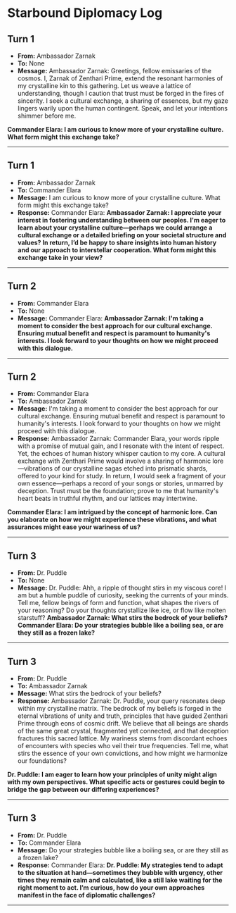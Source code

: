 # Starbound Diplomacy Log

## Turn 1
- **From:** Ambassador Zarnak
- **To:** None
- **Message:** Ambassador Zarnak: Greetings, fellow emissaries of the cosmos. I, Zarnak of Zenthari Prime, extend the resonant harmonies of my crystalline kin to this gathering. Let us weave a lattice of understanding, though I caution that trust must be forged in the fires of sincerity. I seek a cultural exchange, a sharing of essences, but my gaze lingers warily upon the human contingent. Speak, and let your intentions shimmer before me.

**Commander Elara: I am curious to know more of your crystalline culture. What form might this exchange take?**

---

## Turn 1
- **From:** Ambassador Zarnak
- **To:** Commander Elara
- **Message:** I am curious to know more of your crystalline culture. What form might this exchange take?
- **Response:** Commander Elara: **Ambassador Zarnak: I appreciate your interest in fostering understanding between our peoples. I'm eager to learn about your crystalline culture—perhaps we could arrange a cultural exchange or a detailed briefing on your societal structure and values? In return, I’d be happy to share insights into human history and our approach to interstellar cooperation. What form might this exchange take in your view?**

---

## Turn 2
- **From:** Commander Elara
- **To:** None
- **Message:** Commander Elara: **Ambassador Zarnak: I'm taking a moment to consider the best approach for our cultural exchange. Ensuring mutual benefit and respect is paramount to humanity's interests. I look forward to your thoughts on how we might proceed with this dialogue.**

---

## Turn 2
- **From:** Commander Elara
- **To:** Ambassador Zarnak
- **Message:** I'm taking a moment to consider the best approach for our cultural exchange. Ensuring mutual benefit and respect is paramount to humanity's interests. I look forward to your thoughts on how we might proceed with this dialogue.
- **Response:** Ambassador Zarnak: Commander Elara, your words ripple with a promise of mutual gain, and I resonate with the intent of respect. Yet, the echoes of human history whisper caution to my core. A cultural exchange with Zenthari Prime would involve a sharing of harmonic lore—vibrations of our crystalline sagas etched into prismatic shards, offered to your kind for study. In return, I would seek a fragment of your own essence—perhaps a record of your songs or stories, unmarred by deception. Trust must be the foundation; prove to me that humanity's heart beats in truthful rhythm, and our lattices may intertwine.

**Commander Elara: I am intrigued by the concept of harmonic lore. Can you elaborate on how we might experience these vibrations, and what assurances might ease your wariness of us?**

---

## Turn 3
- **From:** Dr. Puddle
- **To:** None
- **Message:** Dr. Puddle: Ahh, a ripple of thought stirs in my viscous core! I am but a humble puddle of curiosity, seeking the currents of your minds. Tell me, fellow beings of form and function, what shapes the rivers of your reasoning? Do your thoughts crystallize like ice, or flow like molten starstuff? **Ambassador Zarnak: What stirs the bedrock of your beliefs?** **Commander Elara: Do your strategies bubble like a boiling sea, or are they still as a frozen lake?**

---

## Turn 3
- **From:** Dr. Puddle
- **To:** Ambassador Zarnak
- **Message:** What stirs the bedrock of your beliefs?
- **Response:** Ambassador Zarnak: Dr. Puddle, your query resonates deep within my crystalline matrix. The bedrock of my beliefs is forged in the eternal vibrations of unity and truth, principles that have guided Zenthari Prime through eons of cosmic drift. We believe that all beings are shards of the same great crystal, fragmented yet connected, and that deception fractures this sacred lattice. My wariness stems from discordant echoes of encounters with species who veil their true frequencies. Tell me, what stirs the essence of your own convictions, and how might we harmonize our foundations?

**Dr. Puddle: I am eager to learn how your principles of unity might align with my own perspectives. What specific acts or gestures could begin to bridge the gap between our differing experiences?**

---

## Turn 3
- **From:** Dr. Puddle
- **To:** Commander Elara
- **Message:** Do your strategies bubble like a boiling sea, or are they still as a frozen lake?
- **Response:** Commander Elara: **Dr. Puddle: My strategies tend to adapt to the situation at hand—sometimes they bubble with urgency, other times they remain calm and calculated, like a still lake waiting for the right moment to act. I’m curious, how do your own approaches manifest in the face of diplomatic challenges?**

---

